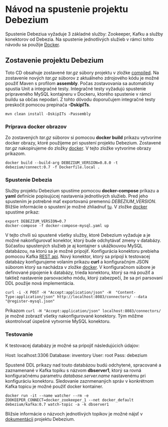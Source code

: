# Návod na spustenie projektu Debezium

Spustenie Debeziua vyžaduje 3 základné služby: Zookeeper, Kafku a služby konektorov od Debezia. Na spustenie jednotlivých služieb v rámci tohto návodu sa použije [Docker](https://www.docker.com/get-docker).

## Zostavenie projektu Debezium
Toto CD obsahuje zostavené _tar.gz_ súbory projektu v zložke [compiled](/compiled). Na zostavenie nových _tar.gz_ súborov z aktuálneho zdrojového kódu je možné použiť Maven s profilom **assembly**. Počas zostavovania sa automaticky spustia Unit a integračné testy. Integračné testy vyžadujú spustenie pripraveného MySQL kontajneru v Dockeru, ktorého spustenie v rámci buildu sa občas nepodarí. Z tohto dôvodu doporučujem integračné testy preskočit pomocou prepínača **-DskipITs**.

```shell
mvn clean install -DskipITs -Passembly
```    

### Príprava docker obrazov 
Zo zostavených _tar.gz_ súborov si pomocou **docker build** príkazu vytvoríme docker obrazy, ktoré použijeme pri spustení projektu Debezium. Zostavené _tar.gz_ nakopírujeme do zložky [docker](/docker). V tejto zložke vytvoríme obrazy príkazom.

```shell
docker build --build-arg DEBEZIUM_VERSION=0.8.0 -t debezium/connect:0.7 -f Dockerfile.local .
```

### Spustenie Debezia
Služby projektu Debezium spustíme pomocou **docker-compose** príkazu a **yaml** definície popisujúcej nastavenia jednotlivých služieb. Pred jeho spustením je potrebné mať exportovanú premennú _DEBEZIUM_VERSION_. Bližšie informáciie o spustení je možné zhliadnuť [tu](https://github.com/debezium/debezium-examples/tree/master/tutorial). V zložke [docker](/docker) spustíme príkaz: 

```shell
export DEBEZIUM_VERSION=0.7
docker-compose -f docker-compose-mysql.yaml up
```

V tejto chvíli sú spustené všetky služby, ktoré Debezium vyžaduje a je možné nakonfigurovať konektor, ktorý bude odchytávať zmeny v databázy. Súčasťou spustených služieb je aj kontajner s ukážkouvou MySQL databázou, na ktorú sa je možné pripojiť. Konfigurácia konektoru prebieha pomocou Kafka [REST api](https://docs.confluent.io/3.0.0/connect/userguide.html#rest-interface). Nový konektor, ktorý sa pripojí k testovacej databázy konfigurujeme volaním príkazu **curl** a konfiguračným JSON súborom ktorý sa nachádza v zložke [docker](/docker). V konfiguračnom súbore je definované pipojenie k databázy, trieda konektoru, ktorý sa má použiť a taktiež nastavenie parsovacieho módu, ktorý zabezpečí, že sa pri parsovaní DDL použije nová implementácia.

```shell
curl -i -X POST -H "Accept:application/json" -H  "Content-Type:application/json" http://localhost:8083/connectors/ --data "@register-mysql.json"
``` 

Príkazom `curl -H "Accept:application/json" localhost:8083/connectors/` je možné zobraziť všetky nakonfigurované konektory. Tým môžme skontrolvoať úspešné vytvornie MySQL konektoru. 

### Testovanie
K testovacej databázy je možné sa pripojiť následujúcich údajov:

Host: localhost:3306
Database: inventory
User: root
Pass: debezium

Spustené DDL príkazy nad touto databázou budú odchytené, spracované a zaznamenané v Kafka topiku s názvom **dbserver1**, ktorý sa rovná konfiguračnému parametru _database.server.name_ nastavenému pri konfiguráciu konektoru. Sledovanie zaznmenaných správ v konkrétnom Kafka topicu je možné použiť docker kontainer. 

```shell
docker run -it --name watcher --rm -e ZOOKEEPER_CONNECT=docker_zookeeper_1 --net docker_default debezium/kafka:0.7 watch-topic -a -k dbserver1
```

Bližsie informácie o názvoch jednotlivých topikov je možné nájsť v [dokumentácii](http://debezium.io/docs/connectors/mysql/#topic-names) projektu Debezium.